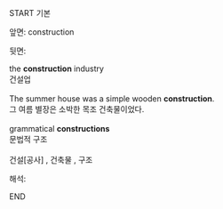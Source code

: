 START
기본

앞면:
construction


뒷면:
<div>the <b>construction</b> industry </div><div>건설업</div><div><br></div><div><div>The summer house was a simple wooden <b>construction</b>. </div><div>그 여름 별장은 소박한 목조 건축물이었다.</div></div><div><br></div><div><div>grammatical <b>constructions </b></div><div>문법적 구조</div></div><div><br></div><div>건설[공사] , 건축물 , <span>구조</span></div>


해석:
<!--ID: 1746614453656-->
END